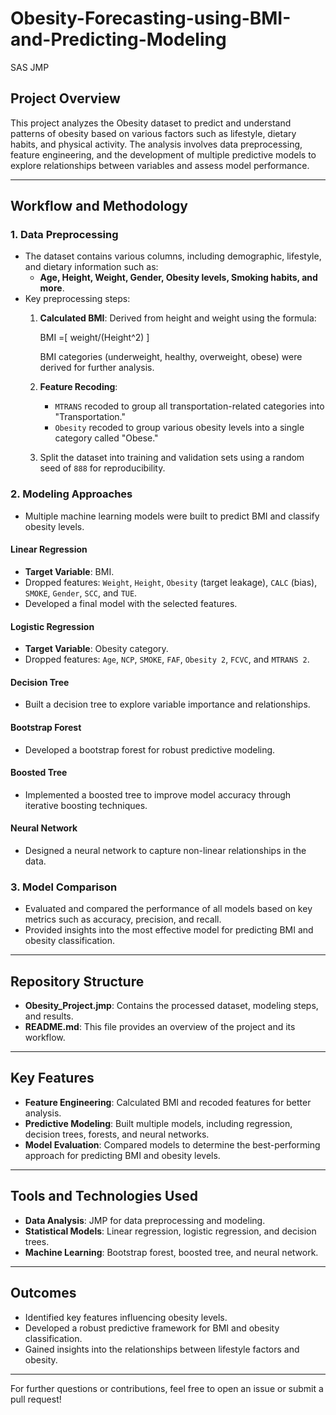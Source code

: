 # Obesity-Forecasting-using-BMI-and-Predicting-Modeling
SAS JMP

## Project Overview

This project analyzes the Obesity dataset to predict and understand patterns of obesity based on various factors such as lifestyle, dietary habits, and physical activity. The analysis involves data preprocessing, feature engineering, and the development of multiple predictive models to explore relationships between variables and assess model performance.

---

## Workflow and Methodology

### 1. **Data Preprocessing**
   - The dataset contains various columns, including demographic, lifestyle, and dietary information such as:
     - **Age, Height, Weight, Gender, Obesity levels, Smoking habits, and more**.
   - Key preprocessing steps:
     1. **Calculated BMI**: Derived from height and weight using the formula:  
     
        BMI =[ weight/(Height^2) ]

        BMI categories (underweight, healthy, overweight, obese) were derived for further analysis.
     3. **Feature Recoding**:
        - `MTRANS` recoded to group all transportation-related categories into "Transportation."
        - `Obesity` recoded to group various obesity levels into a single category called "Obese."
     4. Split the dataset into training and validation sets using a random seed of `888` for reproducibility.

### 2. **Modeling Approaches**
   - Multiple machine learning models were built to predict BMI and classify obesity levels.

#### **Linear Regression**
   - **Target Variable**: BMI.
   - Dropped features: `Weight`, `Height`, `Obesity` (target leakage), `CALC` (bias), `SMOKE`, `Gender`, `SCC`, and `TUE`.
   - Developed a final model with the selected features.

#### **Logistic Regression**
   - **Target Variable**: Obesity category.
   - Dropped features: `Age`, `NCP`, `SMOKE`, `FAF`, `Obesity 2`, `FCVC`, and `MTRANS 2`.

#### **Decision Tree**
   - Built a decision tree to explore variable importance and relationships.

#### **Bootstrap Forest**
   - Developed a bootstrap forest for robust predictive modeling.

#### **Boosted Tree**
   - Implemented a boosted tree to improve model accuracy through iterative boosting techniques.

#### **Neural Network**
   - Designed a neural network to capture non-linear relationships in the data.

### 3. **Model Comparison**
   - Evaluated and compared the performance of all models based on key metrics such as accuracy, precision, and recall.
   - Provided insights into the most effective model for predicting BMI and obesity classification.

---

## Repository Structure

- **Obesity_Project.jmp**: Contains the processed dataset, modeling steps, and results.
- **README.md**: This file provides an overview of the project and its workflow.

---

## Key Features

- **Feature Engineering**: Calculated BMI and recoded features for better analysis.
- **Predictive Modeling**: Built multiple models, including regression, decision trees, forests, and neural networks.
- **Model Evaluation**: Compared models to determine the best-performing approach for predicting BMI and obesity levels.

---

## Tools and Technologies Used

- **Data Analysis**: JMP for data preprocessing and modeling.
- **Statistical Models**: Linear regression, logistic regression, and decision trees.
- **Machine Learning**: Bootstrap forest, boosted tree, and neural network.

---

## Outcomes

- Identified key features influencing obesity levels.
- Developed a robust predictive framework for BMI and obesity classification.
- Gained insights into the relationships between lifestyle factors and obesity.

---

For further questions or contributions, feel free to open an issue or submit a pull request!
